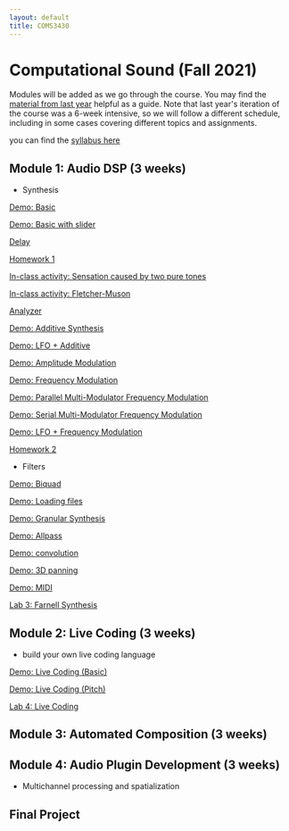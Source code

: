 ```yaml
---
layout: default
title: COMS3430
---
```

 
# Computational Sound (Fall 2021)


Modules will be added as we go through the course.
You may find the [material from last year](../fall2020) helpful as a guide.
Note that last year's iteration of the course was a 6-week intensive, so we will follow a different schedule, including in some cases covering different topics and assignments.

you can find the [syllabus here](./syllabus.pdf)

## Module 1: Audio DSP (3 weeks)

- Synthesis 

[Demo: Basic](../demoFiles/basic)

[Demo: Basic with slider](../demoFiles/basic_slider)

[Delay](../demoFiles/delay)

[Homework 1](./Lab1.md)

[In-class activity: Sensation caused by two pure tones](../demoFiles/beatingDemo)

[In-class activity: Fletcher-Muson](../demoFiles/equalLoudness)

[Analyzer](../demoFiles/analyzer)


[Demo: Additive Synthesis](../demoFiles/addititive)

[Demo: LFO + Additive](../demoFiles/lfoAddititve)

[Demo: Amplitude Modulation](../demoFiles/am)

[Demo: Frequency Modulation](../demoFiles/fm)

[Demo: Parallel Multi-Modulator Frequency Modulation](../demoFiles/parmmfm)

[Demo: Serial Multi-Modulator Frequency Modulation](../demoFiles/sermmfm)

[Demo: LFO + Frequency Modulation](../demoFiles/lfofm)

[Homework 2](./Lab2.md)

- Filters

[Demo: Biquad](../demoFiles/biquad)

[Demo: Loading files](../demoFiles/loadFile)

[Demo: Granular Synthesis](../demoFiles/granular)

[Demo: Allpass](../demoFiles/allpass) 

[Demo: convolution](../demoFiles/convolution)

[Demo: 3D panning](../demoFiles/3dpanning)

[Demo: MIDI](../demoFiles/midi)

[Lab 3: Farnell Synthesis](./Lab3.md)


## Module 2: Live Coding (3 weeks) 

- build your own live coding language

[Demo: Live Coding (Basic)](./liveCodeBasic)

[Demo: Live Coding (Pitch)](./liveCodePitch)

[Lab 4: Live Coding](/Lab4.md)

## Module 3: Automated Composition (3 weeks)
 
## Module 4: Audio Plugin Development (3 weeks)

- Multichannel processing and spatialization

## Final Project

